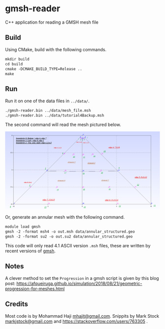 # gmsh-reader
C++ application for reading a GMSH mesh file

## Build
Using CMake, build with the following commands.

    mkdir build
    cd build
    cmake -DCMAKE_BUILD_TYPE=Release ..
    make

## Run
Run it on one of the data files in `../data/`.

    ./gmsh-reader.bin ../data/mesh_file.msh
    ./gmsh-reader.bin ../data/tutorial4Backup.msh

The second command will read the mesh pictured below.

<img src="media/sample.png" alt="Sample mesh" width="600"/>

Or, generate an annular mesh with the following command.

    module load gmsh
    gmsh -2 -format msh4 -o out.msh data/annular_structured.geo
    gmsh -2 -format su2 -o out.su2 data/annular_structured.geo

This code will only read 4.1 ASCII version `.msh` files, these are written by recent versions of [gmsh](https://gmsh.info/).

## Notes
A clever method to set the `Progression` in a gmsh script is given by this blog post: https://afqueiruga.github.io/simulation/2018/08/21/geometric-progression-for-meshes.html

## Credits
Most code is by Mohammad Haji <mhajit@gmail.com>. Snippits by Mark Stock <markjstock@gmail.com> and https://stackoverflow.com/users/763305 .
